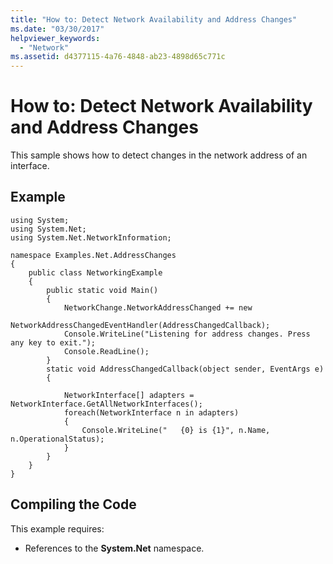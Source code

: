 ```yaml
---
title: "How to: Detect Network Availability and Address Changes"
ms.date: "03/30/2017"
helpviewer_keywords: 
  - "Network"
ms.assetid: d4377115-4a76-4848-ab23-4898d65c771c
---
```

# How to: Detect Network Availability and Address Changes
This sample shows how to detect changes in the network address of an interface.  
  
## Example  
  
```  
using System;  
using System.Net;  
using System.Net.NetworkInformation;  
  
namespace Examples.Net.AddressChanges  
{  
    public class NetworkingExample  
    {  
        public static void Main()  
        {  
            NetworkChange.NetworkAddressChanged += new   
             NetworkAddressChangedEventHandler(AddressChangedCallback);  
            Console.WriteLine("Listening for address changes. Press any key to exit.");  
            Console.ReadLine();  
        }  
        static void AddressChangedCallback(object sender, EventArgs e)  
        {  
  
            NetworkInterface[] adapters = NetworkInterface.GetAllNetworkInterfaces();  
            foreach(NetworkInterface n in adapters)  
            {  
                Console.WriteLine("   {0} is {1}", n.Name, n.OperationalStatus);  
            }  
        }  
    }  
}  
```  
  
## Compiling the Code  
 This example requires:  
  
- References to the **System.Net** namespace.
